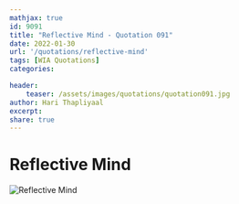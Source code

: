 ```yaml
---
mathjax: true
id: 9091
title: "Reflective Mind - Quotation 091"
date: 2022-01-30
url: '/quotations/reflective-mind'
tags: [WIA Quotations] 
categories: 

header:
    teaser: /assets/images/quotations/quotation091.jpg
author: Hari Thapliyaal 
excerpt:
share: true 
---
```


# Reflective Mind

![Reflective Mind](/assets/images/quotations/quotation091.jpg)
